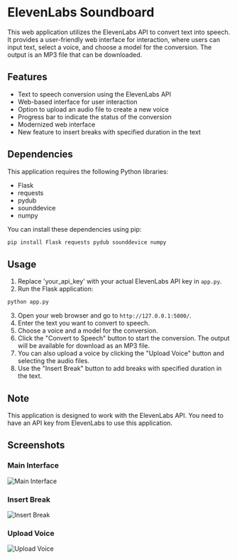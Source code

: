 # ElevenLabs Soundboard

This web application utilizes the ElevenLabs API to convert text into speech. It provides a user-friendly web interface for interaction, where users can input text, select a voice, and choose a model for the conversion. The output is an MP3 file that can be downloaded.

## Features

- Text to speech conversion using the ElevenLabs API
- Web-based interface for user interaction
- Option to upload an audio file to create a new voice
- Progress bar to indicate the status of the conversion
- Modernized web interface
- New feature to insert breaks with specified duration in the text

## Dependencies

This application requires the following Python libraries:

- Flask
- requests
- pydub
- sounddevice
- numpy

You can install these dependencies using pip:

```bash
pip install Flask requests pydub sounddevice numpy
```

## Usage

1. Replace 'your_api_key' with your actual ElevenLabs API key in `app.py`.
2. Run the Flask application:

```bash
python app.py
```

3. Open your web browser and go to `http://127.0.0.1:5000/`.
4. Enter the text you want to convert to speech.
5. Choose a voice and a model for the conversion.
6. Click the "Convert to Speech" button to start the conversion. The output will be available for download as an MP3 file.
7. You can also upload a voice by clicking the "Upload Voice" button and selecting the audio files.
8. Use the "Insert Break" button to add breaks with specified duration in the text.

## Note

This application is designed to work with the ElevenLabs API. You need to have an API key from ElevenLabs to use this application.

## Screenshots

### Main Interface
![Main Interface](screenshots/main_interface.png)

### Insert Break
![Insert Break](screenshots/insert_break.png)

### Upload Voice
![Upload Voice](screenshots/upload_voice.png)
